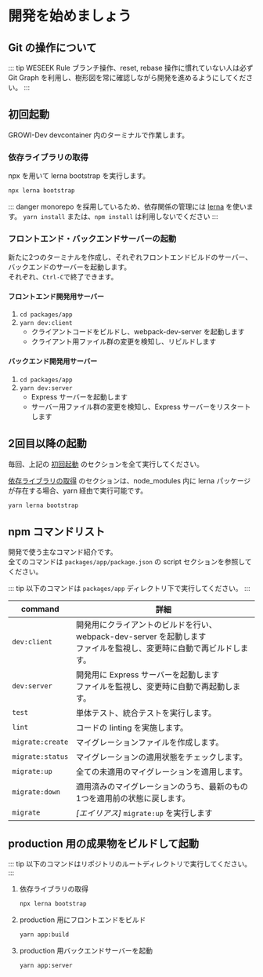 # 開発を始めましょう

## Git の操作について

::: tip WESEEK Rule
ブランチ操作、reset, rebase 操作に慣れていない人は必ず Git Graph を利用し、樹形図を常に確認しながら開発を進めるようにしてください。
:::

## 初回起動

GROWI-Dev devcontainer 内のターミナルで作業します。

### 依存ライブラリの取得

npx を用いて lerna bootstrap を実行します。

``` bash
npx lerna bootstrap
```

::: danger
monorepo を採用しているため、依存関係の管理には [lerna](https://lerna.js.org/) を使います。
`yarn install` または、`npm install` は利用しないでください
:::


### フロントエンド・バックエンドサーバーの起動

新たに2つのターミナルを作成し、それぞれフロントエンドビルドのサーバー、バックエンドのサーバーを起動します。  
それぞれ、`Ctrl-C`で終了できます。

#### フロントエンド開発用サーバー

1. `cd packages/app`
1. `yarn dev:client`
   - クライアントコードをビルドし、webpack-dev-server を起動します
   - クライアント用ファイル群の変更を検知し、リビルドします

#### バックエンド開発用サーバー

1. `cd packages/app`
1. `yarn dev:server`
   - Express サーバーを起動します
   - サーバー用ファイル群の変更を検知し、Express サーバーをリスタートします


## 2回目以降の起動

毎回、上記の [初回起動](#初回起動) のセクションを全て実行してください。

[依存ライブラリの取得](#依存ライブラリの取得) のセクションは、node_modules 内に lerna パッケージが存在する場合、yarn 経由で実行可能です。

``` bash
yarn lerna bootstrap
```

## npm コマンドリスト

開発で使う主なコマンド紹介です。  
全てのコマンドは `packages/app/package.json` の script セクションを参照してください。

::: tip
以下のコマンドは `packages/app` ディレクトリ下で実行してください。
:::

|command|詳細|
|--|--|
|`dev:client`|開発用にクライアントのビルドを行い、webpack-dev-server を起動します<br>ファイルを監視し、変更時に自動で再ビルドします。|
|`dev:server`|開発用に Express サーバーを起動します<br>ファイルを監視し、変更時に自動で再起動します。|
|`test`|単体テスト、統合テストを実行します。|
|`lint`|コードの linting を実施します。|
|`migrate:create`|マイグレーションファイルを作成します。|
|`migrate:status`|マイグレーションの適用状態をチェックします。|
|`migrate:up`|全ての未適用のマイグレーションを適用します。|
|`migrate:down`|適用済みのマイグレーションのうち、最新のもの1つを適用前の状態に戻します。|
|`migrate`|*[エイリアス]* `migrate:up` を実行します|


## production 用の成果物をビルドして起動

::: tip
以下のコマンドはリポジトリのルートディレクトリで実行してください。
:::

1. 依存ライブラリの取得

    ``` bash
    npx lerna bootstrap
    ```

1. production 用にフロントエンドをビルド

    ```bash
    yarn app:build
    ```

1. production 用バックエンドサーバーを起動

    ```bash
    yarn app:server
    ```
